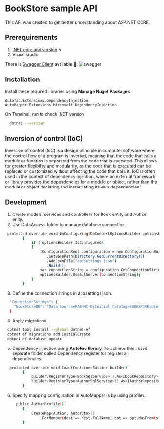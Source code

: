 
# BookStore sample API

This API was created to get better understanding about ASP.NET CORE.



## Prerequirements
1. [.NET core and version](https://dotnet.microsoft.com/en-us/download) 5
2. Visual studio

There is [Swagger Client](https://swagger.io/tools/swagger-codegen/) available 💖. 
![swagger](https://user-images.githubusercontent.com/64850016/152136249-79eccb9f-38e9-4a04-b3c0-66c9f1e90657.png)

## Installation

Install these required libraries using **Manage Nuget Packages**
```bash
Autofac.Extensions.DependencyInjection 
AutoMapper.Extensions.Microsoft.DependencyInjection


```
On Terminal, run to check .NET version
```bash
  dotnet --version
```


## Inversion of control (IoC)
Inversion of control (IoC) is a design principle in computer software where the control flow of a program is inverted, meaning that the code that calls a module or function is separated from the code that is executed. This allows for greater flexibility and modularity, as the code that is executed can be replaced or customized without affecting the code that calls it. IoC is often used in the context of dependency injection, where an external framework or library provides the dependencies for a module or object, rather than the module or object declaring and instantiating its own dependencies.

## Development

1. Create models, services and controllers for Book entity and Author enity.
2. Use DataAccess folder to manage database connection.
```bash
 protected override void OnConfiguring(DbContextOptionsBuilder optionsBuilder)
        {
            if (!optionsBuilder.IsConfigured)
            {
                IConfigurationRoot configuration = new ConfigurationBuilder()
                   .SetBasePath(Directory.GetCurrentDirectory())
                   .AddJsonFile("appsettings.json")
                   .Build();
                var connectionString = configuration.GetConnectionString("BookStoreDB");
                optionsBuilder.UseSqlServer(connectionString);
            }
        }
```
3. Define the connection strings in appsettings.json.
```bash
  "ConnectionStrings": {
    "BookStoreDB": "Data Source=RASHMI-D;Initial Catalog=BOOKSTORE;User ID=ras;Password=******"
  }
```

4. Apply migrations.
```bash
 dotnet tool install --global dotnet-ef
 dotnet ef migrations add InitialCreate
 dotnet ef database update
```

5. Dependency injection using  **AutoFac library**.
To achieve this I used separate folder called Dependency register for register all dependencies.

 

```bash
  protected override void Load(ContainerBuilder builder)
        {
            builder.RegisterType<BookSqlService>().As<IbookRepository>().InstancePerLifetimeScope();
            builder.RegisterType<AuthorSqlService>().As<IAuthorRepository>().InstancePerLifetimeScope();
        }
```

6. Specify mapping configuration in AutoMapper is by using profiles.
```bash
     public AuthorProfile()
        {
            CreateMap<Author, AutorDto>()
                .ForMember(dest => dest.FullName, opt => opt.MapFrom(src => src.FirstName + " " + src.lastName));
        }
```





    
